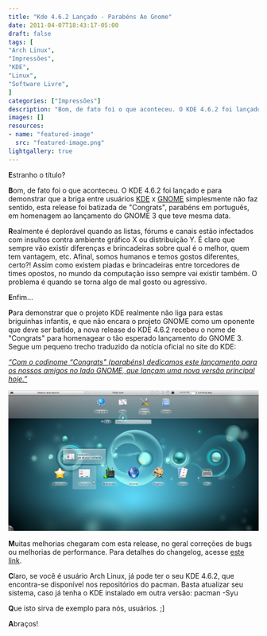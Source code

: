```yaml
---
title: "Kde 4.6.2 Lançado - Parabéns Ao Gnome"
date: 2011-04-07T18:43:17-05:00
draft: false
tags: [
"Arch Linux",
"Impressões",
"KDE",
"Linux",
"Software Livre",
]
categories: ["Impressões"]
description: "Bom, de fato foi o que aconteceu. O KDE 4.6.2 foi lançado e para demonstrar que a briga entre usuários KDE x GNOME simplesmente não faz sentido, esta release foi batizada de -Congrats-, parabéns em português, em homenagem ao lançamento do GNOME 3 que teve mesma data."
images: []
resources:
- name: "featured-image"
  src: "featured-image.png"
lightgallery: true
---
```

**E**stranho o título?

**B**om, de fato foi o que aconteceu. O KDE 4.6.2 foi lançado e para demonstrar que a briga entre usuários [KDE](https://www.kde.org) x [GNOME](https://www.gnome.org) simplesmente não faz sentido, esta release foi batizada de "Congrats", parabéns em português, em homenagem ao lançamento do GNOME 3 que teve mesma data.

<!--more-->

**R**ealmente é deplorável quando as listas, fórums e canais estão infectados com insultos contra ambiente gráfico X ou distribuição Y. É claro que sempre vão existir diferenças e brincadeiras sobre qual é o melhor, quem tem vantagem, etc. Afinal, somos humanos e temos gostos diferentes, certo?! Assim como existem piadas e brincadeiras entre torcedores de times opostos, no mundo da computação isso sempre vai existir também. O problema é quando se torna algo de mal gosto ou agressivo.

**E**nfim...

**P**ara demonstrar que o projeto KDE realmente não liga para estas briguinhas infantis, e que não encara o projeto GNOME como um oponente que deve ser batido, a nova release do KDE 4.6.2 recebeu o nome de "Congrats" para homenagear o tão esperado lançamento do GNOME 3. Segue um pequeno trecho traduzido da notícia oficial no site do KDE:

[](https://kde.org/announcements/announce-4.6.2.php)_[“Com o codinome “Congrats" (parabéns) dedicamos este lançamento para os nossos amigos no lado GNOME, que lançam uma nova versão principal hoje.”](https://kde.org/announcements/announce-4.6.2.php)_

![KDE Plasma Netbook WOrkspace](plasmanetbook.png)

**M**uitas melhorias chegaram com esta release, no geral correções de bugs ou melhorias de performance. Para detalhes do changelog, acesse [este link](https://www.kde.org/announcements/changelogs/changelog4_6_1to4_6_2.php).

**C**laro, se você é usuário Arch Linux, já pode ter o seu KDE 4.6.2, que encontra-se disponível nos repositórios do pacman. Basta atualizar seu sistema, caso já tenha o KDE instalado em outra versão: pacman -Syu

**Q**ue isto sirva de exemplo para nós, usuários. ;]

**A**braços!

